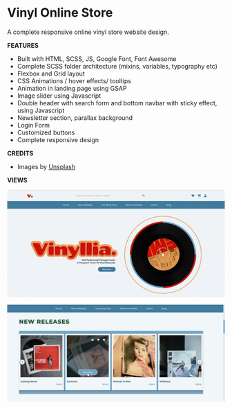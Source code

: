 # Vinyl Online Store

A complete responsive online vinyl store website design.

**FEATURES**

* Built with HTML, SCSS, JS, Google Font,  Font Awesome
* Complete SCSS folder architecture (mixins, variables, typography etc)
* Flexbox and Grid layout
* CSS Animations / hover effects/ tooltips
* Animation in landing page using GSAP
* Image slider using Javascript
* Double header with search form and bottom navbar with sticky effect,  using Javascript
* Newsletter section, parallax background
* Login Form
* Customized buttons
* Complete responsive design

**CREDITS**

* Images by [Unsplash](https://unsplash.com/)

**VIEWS**

![view1](/image/screenshots/view1.gif "view1")  


![view3](/image/screenshots/view3.png "view3")  


